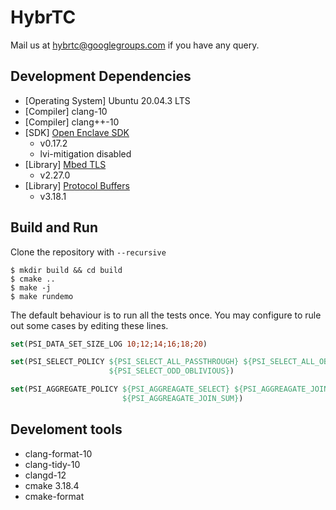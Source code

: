 # HybrTC

Mail us at hybrtc@googlegroups.com if you have any query.

## Development Dependencies

- [Operating System] Ubuntu 20.04.3 LTS
- [Compiler] clang-10
- [Compiler] clang++-10
- [SDK] [Open Enclave SDK](https://github.com/openenclave/openenclave)
    - v0.17.2
    - lvi-mitigation disabled
- [Library] [Mbed TLS](https://github.com/ARMmbed/mbedtls)
    - v2.27.0
- [Library] [Protocol Buffers](https://github.com/protocolbuffers/protobuf)
    - v3.18.1

## Build and Run

Clone the repository with `--recursive`

``` shell
$ mkdir build && cd build
$ cmake ..
$ make -j
$ make rundemo
```

The default behaviour is to run all the tests once.
You may configure to rule out some cases by editing these lines.

``` cmake
set(PSI_DATA_SET_SIZE_LOG 10;12;14;16;18;20)

set(PSI_SELECT_POLICY ${PSI_SELECT_ALL_PASSTHROUGH} ${PSI_SELECT_ALL_OBLIVIOUS}
                      ${PSI_SELECT_ODD_OBLIVIOUS})

set(PSI_AGGREGATE_POLICY ${PSI_AGGREAGATE_SELECT} ${PSI_AGGREAGATE_JOIN_COUNT}
                         ${PSI_AGGREAGATE_JOIN_SUM})
```

## Develoment tools

- clang-format-10
- clang-tidy-10
- clangd-12
- cmake 3.18.4
- cmake-format
